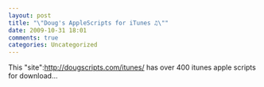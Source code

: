 ```yaml
---
layout: post
title: "\"Doug's AppleScripts for iTunes ♫\""
date: 2009-10-31 18:01
comments: true
categories: Uncategorized
---
```

This "site":http://dougscripts.com/itunes/ has over 400 itunes apple scripts for download...
